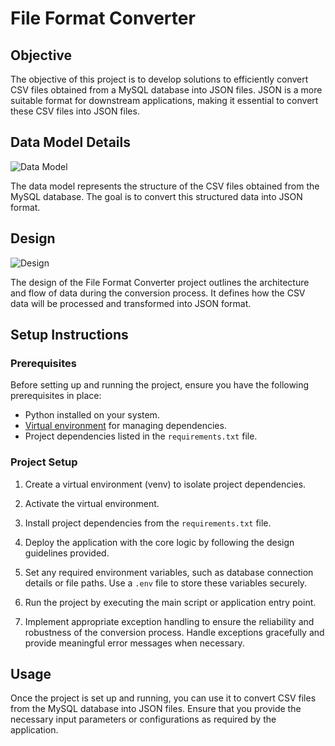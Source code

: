 # File Format Converter

## Objective

The objective of this project is to develop solutions to efficiently convert CSV files obtained from a MySQL database into JSON files. JSON is a more suitable format for downstream applications, making it essential to convert these CSV files into JSON files.

## Data Model Details

![Data Model]([data_model.png](https://github.com/KokYenZein/File-Format-Converter/blob/main/images/data%20model%20details.png))

The data model represents the structure of the CSV files obtained from the MySQL database. The goal is to convert this structured data into JSON format.

## Design

![Design](design.png)

The design of the File Format Converter project outlines the architecture and flow of data during the conversion process. It defines how the CSV data will be processed and transformed into JSON format.

## Setup Instructions

### Prerequisites

Before setting up and running the project, ensure you have the following prerequisites in place:

- Python installed on your system.
- [Virtual environment](https://docs.python.org/3/tutorial/venv.html) for managing dependencies.
- Project dependencies listed in the `requirements.txt` file.

### Project Setup

1. Create a virtual environment (venv) to isolate project dependencies.

2. Activate the virtual environment.

3. Install project dependencies from the `requirements.txt` file.

4. Deploy the application with the core logic by following the design guidelines provided.

5. Set any required environment variables, such as database connection details or file paths. Use a `.env` file to store these variables securely.

6. Run the project by executing the main script or application entry point.

7. Implement appropriate exception handling to ensure the reliability and robustness of the conversion process. Handle exceptions gracefully and provide meaningful error messages when necessary.

## Usage

Once the project is set up and running, you can use it to convert CSV files from the MySQL database into JSON files. Ensure that you provide the necessary input parameters or configurations as required by the application.

